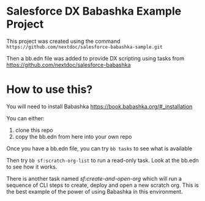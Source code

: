 # Salesforce DX Babashka Example Project

This project was created using the command `https://github.com/nextdoc/salesforce-babashka-sample.git` 

Then a bb.edn file was added to provide DX scripting using tasks from https://github.com/nextdoc/salesforce-babashka

# How to use this?

You will need to install Babashka https://book.babashka.org/#_installation

You can either:
1. clone this repo
2. copy the bb.edn from here into your own repo 

Once you have a bb.edn file, you can try `bb tasks` to see what is available

Then try `bb sf:scratch-org-list` to run a read-only task. Look at the bb.edn to see how it works.

There is another task named *sf:create-and-open-org* which will run a sequence of CLI steps to create, deploy and open a new scratch org.
This is the best example of the power of using Babashka in this environment. 

